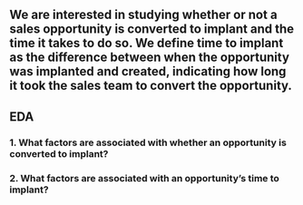 ## We are interested in studying whether or not a sales opportunity is converted to implant and the time it takes to do so. We define time to implant as the difference between when the opportunity was implanted and created, indicating how long it took the sales team to convert the opportunity.

## EDA 

### 1. What factors are associated with whether an opportunity is converted to implant?
### 2. What factors are associated with an opportunity’s time to implant?

